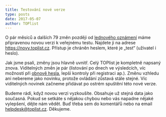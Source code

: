 ```yaml
---
title: Testování nové verze
type: posts
date: 2017-05-07
author: TOPlist
---
```

O pár měsíců a dalších 79 změn později od [lednového oznámení](../94-2/) máme připravenou novou verzi k veřejnému testu. Najdete ji na adrese https://novy.toplist.cz. Přístup je chráněn heslem, které je „test“ (uživatel i heslo).

Jak jsme psali, změny jsou hlavně uvnitř. Celý TOPlist je kompletně napsaný znova. Viditelných změn je pár (listování po dnech ve výsledcích, víc možností při [obnově hesla](../zmena-hesla/), lepší kontroly při registraci ap.). Změnu vzhledu ani nebereme jako novinku, protože ovládání zůstavá stále stejné. Víc viditelných novinek začneme přidávat po ostrém spuštění této nové verze.

Budeme rádi, když novou verzi vyzkoušíte. Obsahuje už stejná data jako současná. Pokud se setkáte s nějakou chybou nebo vás napadne nějaké vylepšení, dějte nám vědět. Buď třeba sem do komentářů nebo na email helpdesk@toplist.cz. Děkujeme.